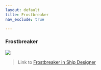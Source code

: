 ```yaml
---
layout: default
title: Frostbreaker
nav_exclude: true

---
```

### Frostbreaker

![](https://i.imgur.com/MRdCXz0.jpg)

> Link to [Frostbreaker in Ship Designer](https://www.swnfreebooter.net/starshipDesigner/DOefjLYWNp812UH0Tqic)